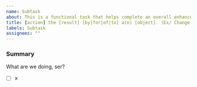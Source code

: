 ```yaml
---
name: Subtask
about: This is a functional task that helps complete an overall enhancement request. 
title: [action] the [result] [by|for|of|to] a(n) [object]. (Ex/ Change the formula for slippage.)
labels: Subtask
assignees: ""
---
```


### Summary
What are we doing, ser? 

- [ ] x
